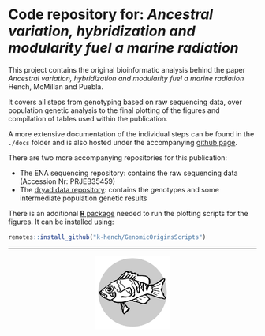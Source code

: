 # Code repository for: *Ancestral variation, hybridization and modularity fuel a marine radiation*

This project contains the original bioinformatic analysis behind the paper *Ancestral variation, hybridization and modularity fuel a marine radiation* Hench, McMillan and Puebla.

It covers all steps from genotyping based on raw sequencing data, over population genetic analysis to the final plotting of the figures and compilation of tables used within the publication.

A more extensive documentation of the individual steps can be found  in the `./docs` folder and is also hosted under the accompanying [github page](https://k-hench.github.io/chapter2/).

There are two more accompanying repositories for this publication:
- The ENA sequencing repository: contains the raw sequencing data (Accession Nr: PRJEB35459)
- The [dryad data repository](https://doi.org/10.5061/dryad.280gb5mmt): contains the genotypes and some intermediate population genetic results

There is an additional [**R** package](https://k-hench.github.io/GenomicOriginsScripts/) needed to run the plotting scripts for the figures.
It can be installed using:

```r
remotes::install_github("k-hench/GenomicOriginsScripts")
```

---

<p align="center"><img src="logo.svg" alt="logo" width="150"/></p>
